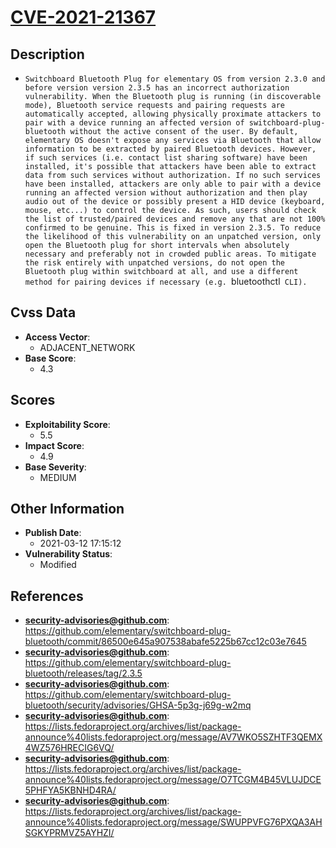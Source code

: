 
# [CVE-2021-21367](https://github.com/elementary/switchboard-plug-bluetooth/commit/86500e645a907538abafe5225b67cc12c03e7645)

## Description

- `Switchboard Bluetooth Plug for elementary OS from version 2.3.0 and before version version 2.3.5 has an incorrect authorization vulnerability. When the Bluetooth plug is running (in discoverable mode), Bluetooth service requests and pairing requests are automatically accepted, allowing physically proximate attackers to pair with a device running an affected version of switchboard-plug-bluetooth without the active consent of the user. By default, elementary OS doesn't expose any services via Bluetooth that allow information to be extracted by paired Bluetooth devices. However, if such services (i.e. contact list sharing software) have been installed, it's possible that attackers have been able to extract data from such services without authorization. If no such services have been installed, attackers are only able to pair with a device running an affected version without authorization and then play audio out of the device or possibly present a HID device (keyboard, mouse, etc...) to control the device. As such, users should check the list of trusted/paired devices and remove any that are not 100% confirmed to be genuine. This is fixed in version 2.3.5. To reduce the likelihood of this vulnerability on an unpatched version, only open the Bluetooth plug for short intervals when absolutely necessary and preferably not in crowded public areas. To mitigate the risk entirely with unpatched versions, do not open the Bluetooth plug within switchboard at all, and use a different method for pairing devices if necessary (e.g. `bluetoothctl` CLI).`

## Cvss Data

- **Access Vector**:
  - ADJACENT_NETWORK
- **Base Score**:
  - 4.3

## Scores

- **Exploitability Score**:
  - 5.5
- **Impact Score**:
  - 4.9
- **Base Severity**:
  - MEDIUM

## Other Information

- **Publish Date**:
  - 2021-03-12 17:15:12
- **Vulnerability Status**:
  - Modified

## References

- **security-advisories@github.com**: https://github.com/elementary/switchboard-plug-bluetooth/commit/86500e645a907538abafe5225b67cc12c03e7645
- **security-advisories@github.com**: https://github.com/elementary/switchboard-plug-bluetooth/releases/tag/2.3.5
- **security-advisories@github.com**: https://github.com/elementary/switchboard-plug-bluetooth/security/advisories/GHSA-5p3g-j69g-w2mq
- **security-advisories@github.com**: https://lists.fedoraproject.org/archives/list/package-announce%40lists.fedoraproject.org/message/AV7WKO5SZHTF3QEMX4WZ576HRECIG6VQ/
- **security-advisories@github.com**: https://lists.fedoraproject.org/archives/list/package-announce%40lists.fedoraproject.org/message/O7TCGM4B45VLUJDCE5PHFYA5KBNHD4RA/
- **security-advisories@github.com**: https://lists.fedoraproject.org/archives/list/package-announce%40lists.fedoraproject.org/message/SWUPPVFG76PXQA3AHSGKYPRMVZ5AYHZI/
